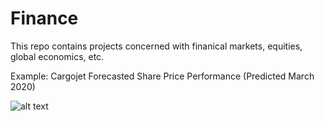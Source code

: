 # Finance

This repo contains projects concerned with finanical markets, equities, global economics, etc.

Example: Cargojet Forecasted Share Price Performance (Predicted March 2020)

![alt text](https://github.com/BrandonToushan/Finance/blob/master/Cargojet.png)
